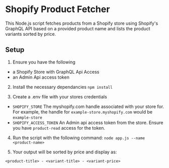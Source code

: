 # Shopify Product Fetcher

This Node.js script fetches products from a Shopify store using Shopify's GraphQL API based on a provided product name and lists the product variants sorted by price.

## Setup

1. Ensure you have the following
  - a Shopify Store with GraphQL Api Access
  - an Admin Api access token

2. Install the necessary dependancies
```npm install```

3. Create a .env file with your stores credentials
  - `SHOPIFY_STORE` The myshopify.com handle associated with your store for.  For example, the handle for `example-store.myshopify.com` would be `example-store`
  - `SHOPIFY_ACCESS_TOKEN`  An Admin api access token from the store.  Ensure you have `product-read` access for the token.


4. Run the script with the following command: 
```node app.js --name <product-name>```

5. Your output will be sorted by price and display as:

 ```<product-title> - <variant-title> - <variant-price>```



